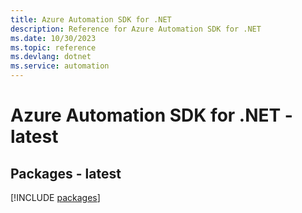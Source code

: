 ```yaml
---
title: Azure Automation SDK for .NET
description: Reference for Azure Automation SDK for .NET
ms.date: 10/30/2023
ms.topic: reference
ms.devlang: dotnet
ms.service: automation
---
```

# Azure Automation SDK for .NET - latest
## Packages - latest
[!INCLUDE [packages](automation-index.md)]